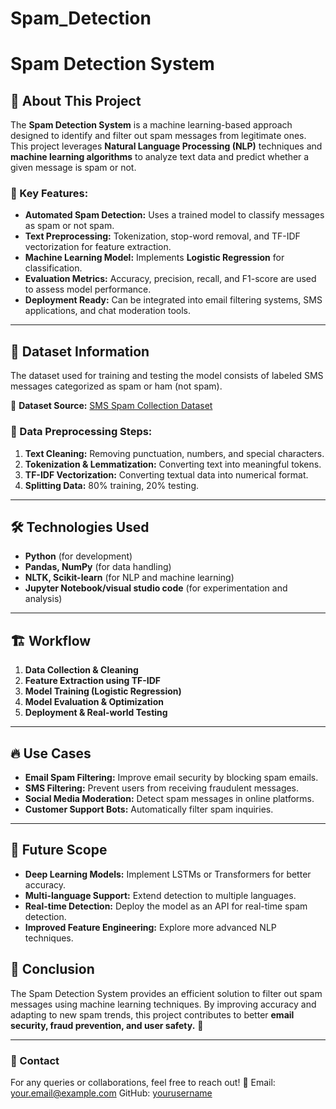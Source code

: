 # Spam_Detection
# Spam Detection System

## 📌 About This Project
The **Spam Detection System** is a machine learning-based approach designed to identify and filter out spam messages from legitimate ones. This project leverages **Natural Language Processing (NLP)** techniques and **machine learning algorithms** to analyze text data and predict whether a given message is spam or not.

### 🔹 Key Features:
- **Automated Spam Detection:** Uses a trained model to classify messages as spam or not spam.
- **Text Preprocessing:** Tokenization, stop-word removal, and TF-IDF vectorization for feature extraction.
- **Machine Learning Model:** Implements **Logistic Regression** for classification.
- **Evaluation Metrics:** Accuracy, precision, recall, and F1-score are used to assess model performance.
- **Deployment Ready:** Can be integrated into email filtering systems, SMS applications, and chat moderation tools.

---

## 📂 Dataset Information
The dataset used for training and testing the model consists of labeled SMS messages categorized as spam or ham (not spam).

📌 **Dataset Source:** [SMS Spam Collection Dataset](https://www.kaggle.com/datasets/uciml/sms-spam-collection-dataset)

### 🔹 Data Preprocessing Steps:
1. **Text Cleaning:** Removing punctuation, numbers, and special characters.
2. **Tokenization & Lemmatization:** Converting text into meaningful tokens.
3. **TF-IDF Vectorization:** Converting textual data into numerical format.
4. **Splitting Data:** 80% training, 20% testing.

---

## 🛠️ Technologies Used
- **Python** (for development)
- **Pandas, NumPy** (for data handling)
- **NLTK, Scikit-learn** (for NLP and machine learning)
- **Jupyter Notebook/visual studio code** (for experimentation and analysis)

---

## 🏗️ Workflow
1. **Data Collection & Cleaning**
2. **Feature Extraction using TF-IDF**
3. **Model Training (Logistic Regression)**
4. **Model Evaluation & Optimization**
5. **Deployment & Real-world Testing**

---

## 🔥 Use Cases
- **Email Spam Filtering:** Improve email security by blocking spam emails.
- **SMS Filtering:** Prevent users from receiving fraudulent messages.
- **Social Media Moderation:** Detect spam messages in online platforms.
- **Customer Support Bots:** Automatically filter spam inquiries.

---

## 🚀 Future Scope
- **Deep Learning Models:** Implement LSTMs or Transformers for better accuracy.
- **Multi-language Support:** Extend detection to multiple languages.
- **Real-time Detection:** Deploy the model as an API for real-time spam detection.
- **Improved Feature Engineering:** Explore more advanced NLP techniques.



## 📜 Conclusion
The Spam Detection System provides an efficient solution to filter out spam messages using machine learning techniques. By improving accuracy and adapting to new spam trends, this project contributes to better **email security, fraud prevention, and user safety.** 🚀

---

### 📩 Contact
For any queries or collaborations, feel free to reach out!
📧 Email: your.email@example.com
GitHub: [yourusername](https://github.com/yourusername/)


